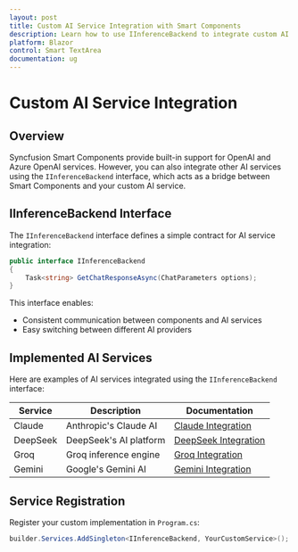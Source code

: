 ```yaml
---
layout: post
title: Custom AI Service Integration with Smart Components
description: Learn how to use IInferenceBackend to integrate custom AI services with Syncfusion Smart Components
platform: Blazor
control: Smart TextArea
documentation: ug
---
```


# Custom AI Service Integration

## Overview

Syncfusion Smart Components provide built-in support for OpenAI and Azure OpenAI services. However, you can also integrate other AI services using the `IInferenceBackend` interface, which acts as a bridge between Smart Components and your custom AI service.


## IInferenceBackend Interface

The `IInferenceBackend` interface defines a simple contract for AI service integration:

```csharp
public interface IInferenceBackend
{
    Task<string> GetChatResponseAsync(ChatParameters options);
}
```

This interface enables:
- Consistent communication between components and AI services
- Easy switching between different AI providers


## Implemented AI Services

Here are examples of AI services integrated using the `IInferenceBackend` interface:

| Service | Description | Documentation |
|---------|-------------|---------------|
| Claude | Anthropic's Claude AI | [Claude Integration](claude-service.md) |
| DeepSeek | DeepSeek's AI platform | [DeepSeek Integration](deepseek-service.md) |
| Groq | Groq inference engine | [Groq Integration](groq-service.md) |
| Gemini | Google's Gemini AI | [Gemini Integration](gemini-service.md) |


## Service Registration

Register your custom implementation in `Program.cs`:

```csharp
builder.Services.AddSingleton<IInferenceBackend, YourCustomService>();
```

